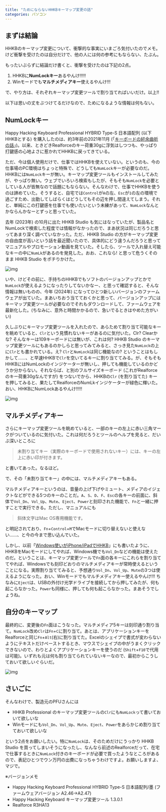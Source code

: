 ```yaml
---
title: "ためにならないHHKBキーマップ変更の話"
categories: パソコン
---
```


## まずは結論

HHKBのキーマップ変更について、衝撃的な事実にいまごろ気付いたのでメモ。けど衝撃を受けたのは自分だけで、他の人には何の参考にもならない、たぶん。

もったいぶらずに結論だけ書くと、衝撃を受けたのは下記の2点。

1. HHKBに**NumLockキー**あるやんけ!!!!!
2. Winモードでも**マルチメディアキー**使えるやんけ!!!

で、やり方は、それぞれキーマップ変更ツールで割り当てればいいだけ。以上!!

以下は思いの丈をぶつけてるだけなので、ためになるような情報は何もない。

## NumLockキー

Happy Hacking Keyboard Professional HYBRID Type-S 日本語配列 (以下HHKBとする) を購入したのは、約3年前の2021年11月 (「[キーボードの紆余曲折の話](20211103.html)」)。以来、ときどきRealforceのキー荷重30gに浮気はしつつも、やっぱり打鍵感の心地よさに惹かれてHHKBに戻ってきている。

ただ、今は個人使用だけで、仕事ではHHKBを使えていない。というのも、今の仕事場のPC環境はちょっと特殊で、どうしても`NumLock`キーが必要なのだ。HHKBには`NumLock`キーが無い。キーマップ変更ツールもインストールしてみたが、やっぱり無い。ウェブでいろいろ検索もしたが、そもそも`NumLock`を必要としている人が皆無なので話題にもならない。そんなわけで、仕事でHHKBを使うのは諦めていた。そうすると、自宅では`Control`が`A`の左、`Esc`が`1`の左の環境で過ごすため、出勤してしばらくはどうしてもその辺を押し間違えてしまう。それと、単純にこの打鍵感を仕事でも使いたいという未練があって、`NumLock`なんとかならんかなーとずっと思っていた。

去年 (2023年) の10月に出た HHKB Studio も気にはなっていたが、製品名とNumLockで検索した程度では情報がなかったので、まあ状況は同じだろうと思ってあまり深く調べていなかった。ただ、HHKB Studio の方がキーマップ変更の自由度が高いという話を最近聞いたので、具体的にどう違うんだろうと思ってマニュアルやプロモーション動画を見ていた。そしたら、ツールで入れ替え可能なキーの中に`NumLk`があるのを発見した。おお、これなら! と思って危うくそのまま HHKB Studio をポチりかけた。

![img](img/20240915-001.png)

いや、けどその前に、手持ちのHHKBでもソフトのバージョンアップとかで`NumLock`が使えるようになったりしてないかなー、と思って確認すると、そんな情報は無いものの、今年 (2024年) になってひとつ新しいバージョンのファームウェアが出ていた。まあいちおう当てておくかと思って、バージョンアップにはキーマップ変更ツールが必要なのでそれもダウンロードして、ファームウェアを最新化した。(ちなみに、意外と時間かかるので、急いでるときはやめた方がいい)

久しぶりにキーマップ変更ツールを入れたので、あらためて割り当て可能なキーを眺めていると、`Clr`という見慣れないキーがあるのに気付いた。Clr? Clearかな? そんなキーは109キーボードには無いが、これは何? HHKB Studio のキーマップ変更ツールにもあるのかしらと思ってみてみると、さっき見た`NumLock`の上に`Clr`とも書かれている。え? `Clr`と`NumLock`は同じ機能なの? ということはもしかして……、と早速HHKBで`Clr`を空いてるキーに割り当ててみる。が、そもそもHHKBにはNumLockのインジケーターが無いし、押しても機能しているのかどうか分からない。それならば、と別のフルサイズキーボード (これがRealforceのキー荷重30gなんですが) をつないでから、HHKBの`Clr` (を割り当てた) キーを押してみると、果たしてRealforceのNumLkインジケーターが緑色に輝いた。おい、HHKBにNumLockあるやんけ!!!!!

![img](img/20240915-002.png)

## マルチメディアキー

さらにキーマップ変更ツールを眺めていると、一部のキーの左上に赤い三角マークがついているのに気付いた。これは何だろうとツールのヘルプを見ると、だいぶ深いところに

> 未割り当てキー（実際のキーボードで使用されないキー）には、キーの左上に赤い印が付きます。

と書いてあった。なるほど。

で、その「未割り当てキー」の中には、マルチメディアキーもある。

マルチメディアキーというのは、音量の上げ下げやミュート、メディアのイジェクトなどができる5つのキーのことだ。`A`、`S`、`D`、`F`、`Esc`の各キーの前面に、斜体で`Vol_Dn`、`Vol_Up`、`Mute`、`Eject`、`Power`と刻印された機能で、`Fn`と一緒に押すことで実行できる。ただし、マニュアルにも

> 斜体文字はMac OS専用機能です。

と明記されており、`Fn`+`Control`+`M`でMacモードに切り替えないと使えない……、と今の今まで思い込んでいた。

しかし、以前「[Windows使いがiPhone/iPadでHHKB](20240120.html)」にも書いたように、HHKBをMacモードにしてやれば、Windows機でも`Vol_Dn`などの機能は使えたのだ。ということは、キーマップ変更ツールで`Fn`面の各キーにこれらを割り当ててやれば、Windowsでも刻印どおりのマルチメディアキーが常時使えるということになる。実際割り当ててみると、予想通り`Vol_Dn`、`Vol_Up`、`Mute`の3つは使えるようになった。おい、Winモードでもマルチメディアキー使えるやんけ!!! ちなみに`Eject`は、USBの外付け光学ドライブを接続してから押してみたが、何も起こらなかった。`Power`も同様に、押しても何も起こらなかった。まあそうでしょうね。

## 自分のキーマップ

最終的に、変更後の`Fn`面はこうなった。マルチメディア5キーは刻印通り割り当て。`NumLock`改め`Clr`は`Fn`+`C`に割り当て。あとは、アプリケーションキーをRealforceと同じ`Fn`+`Alt`(右)に割り当てた。Excelのシェイプで書式が変わらないようにテキストだけペーストするとき、マウスでシェイプの中がうまくクリックできないので、わりとよくアプリケーションキーを使うのだ (`Shift`+`F10`で代用は可能)。いずれも元は何も割り当てられていないキーなので、最初からこうしておいて欲しいぐらいだ。

![img](img/20240915-003.png)

## さいごに

そんなわけで、製造元のPFUさんには

- HHKB Professional のキーマップ変更ツールの`Clr`にも`NumLock`って書いておいて欲しいな
- Winモードにも`Vol_Dn`、`Vol_Up`、`Mute`、`Eject`、`Power`をあらかじめ割り当てておいて欲しいな

という2点をお願いしたい。特に`NumLock`は、そのためだけにうっかり HHKB Studio を買ってしまいそうになったし、なんなら前述のRealforceだって、在宅で仕事するときに`NumLock`付きのキーボードが必要で買ったようなところがあるので、表記ひとつでウン万円の出費になっちゃうわけですよ。お願いしますよ、マジで。

※バージョンメモ

- Happy Hacking Keyboard Professional HYBRID Type-S 日本語配列/墨 (ファームウェアバージョン A2.46→A2.47)
- Happy Hacking Keyboard キーマップ変更ツール 1.3.0.1
- Realforce R3HA13
